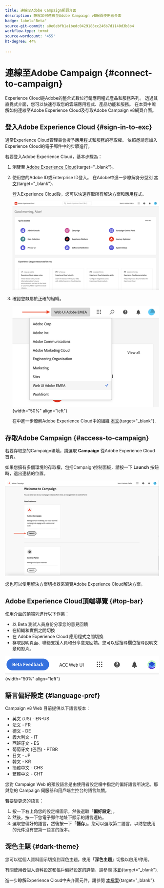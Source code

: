 ```yaml
---
title: 連線至Adobe Campaign網頁介面
description: 瞭解如何連線至Adobe Campaign v8網頁使用者介面
badge: label="Beta"
source-git-commit: a0e0ebfb1a1bedc0429183cc246b7d1140d3b8b4
workflow-type: tm+mt
source-wordcount: '455'
ht-degree: 44%

---
```


# 連線至Adobe Campaign {#connect-to-campaign}

Experience Cloud是Adobe的整合式數位行銷應用程式產品和服務系列。 透過其直覺式介面，您可以快速存取您的雲端應用程式、產品功能和服務。 在本頁中瞭解如何連線至Adobe Experience Cloud及存取Adobe Campaign v8網頁介面。

## 登入Adobe Experience Cloud {#sign-in-to-exc}

通常Experience Cloud管理員會授予應用程式和服務的存取權。 依照邀請您加入Experience Cloud的電子郵件中的步驟進行。

若要登入Adobe Experience Cloud，基本步驟為：

1. 瀏覽至 [Adobe Experience Cloud](https://experience.adobe.com/){target="_blank"}。

1. 使用您的Adobe ID或Enterprise ID登入。 在Adobe中進一步瞭解身分型別 [本文](https://helpx.adobe.com/enterprise/using/identity.html){target="_blank"}.

   登入Experience Cloud後，您可以快速存取所有解決方案和應用程式。

   ![](assets/exc-home.png)

1. 確認您隸屬於正確的組織。

   ![](assets/exc-orgs.png){width="50%" align="left"}

   在中進一步瞭解Adobe Experience Cloud中的組織 [本文](https://experienceleague.adobe.com/docs/core-services/interface/administration/organizations.html?lang=zh-Hant){target="_blank"}.


## 存取Adobe Campaign {#access-to-campaign}

若要存取您的Campaign環境，請選取 **Campaign** 從Adobe Experience Cloud首頁。


如果您擁有多個環境的存取權，包括Campaign控制面板，請按一下 **Launch** 按鈕時，退出連結的位置。

![](assets/launch-campaign.png)

您也可以使用解決方案切換器來瀏覽Adobe Experience Cloud解決方案。


## Adobe Experience Cloud頂端導覽 {#top-bar}

使用介面的頂端列進行以下作業：

* 以 Beta 測試人員身份分享您的意見回饋
* 在組織和實例之間切換
* 在 Adobe Experience Cloud 應用程式之間切換
* 存取說明頁面、聯絡支援人員和分享意見回饋。您可以從搜尋欄位搜尋說明文章和影片。

![](assets/unified-shell.png){width="50%" align="left"}


## 語言偏好設定 {#language-pref}

Campaign v8 Web 目前提供以下語言版本：

* 英文 (US) - EN-US
* 法文 - FR
* 德文 - DE
* 義大利文 - IT
* 西班牙文 - ES
* 葡萄牙文 (巴西) - PTBR
* 日文 - JP
* 韓文 - KR
* 簡體中文 - CHS
* 繁體中文 - CHT


您對 Campaign Web 的預設語言是由使用者設定檔中指定的偏好語言所決定。那與您的 Campaign 伺服器和用戶端主控台的語言無關。

若要變更您的語言：

1. 按一下右上角您的設定檔圖示，然後選取「**偏好設定**」。
1. 然後，按一下您電子郵件地址下顯示的語言連結。
1. 選取您偏好的語言，然後按一下「**儲存**」。您可以選取第二語言，以防您使用的元件沒有您第一語言的版本。

## 深色主題 {#dark-theme}

您可以從個人資料圖示切換到深色主題。使用「**深色主題**」切換以啟用/停用。

有關使用者個人資料設定和帳戶偏好設定的詳情，請參閱 [本節](https://experienceleague.adobe.com/docs/core-services/interface/experience-cloud.html#preferences){target="_blank"}.

進一步瞭解Experience Cloud中央介面元件，請參閱 [本檔案](https://experienceleague.adobe.com/docs/core-services/interface/experience-cloud.html){target="_blank"}.

